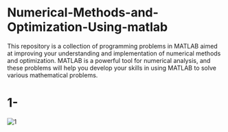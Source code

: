 # Numerical-Methods-and-Optimization-Using-matlab
This repository is a collection of programming problems in MATLAB aimed at improving your understanding and implementation of numerical methods and optimization. MATLAB is a powerful tool for numerical analysis, and these problems will help you develop your skills in using MATLAB to solve various mathematical problems.

# 1-

![1](https://user-images.githubusercontent.com/110570947/224148719-a07112c1-c724-485b-9642-54a7c76f99df.PNG)

